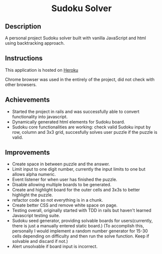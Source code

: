 # <div align="center">  Sudoku Solver

## Description
A personal project Sudoku solver built with vanilla JavaScript and html using backtracking approach. 

## Instructions
This application is hosted on [Heroku](https://sudoku-solver-jj2029.herokuapp.com/)

Chrome browser was used in the entirely of the project, did not check with other browsers.

## Achievements
- Started the project in rails and was successfully able to convert functionality into javascript.
- Dynamically generated html elements for Sudoku board.
- Sudoku core functionalities are working:
check valid Sudoku input by row, column and 3x3 grid,
succesfully solves user puzzle if the puzzle is valid.


## Improvements
- Create space in between puzzle and the answer.
- Limit input to one digit number, currently the input limits to one but allows alpha numeric.
- Event listener for when user has finished the puzzle.
- Disable allowing multiple boards to be generated.
- Create and highlight board for the outer cells and 3x3s to better highlight the puzzle.
- refactor code so not everything is in a chunk.
- Create better CSS and remove white space on page.
- Testing overall, originally started with TDD in rails but haven't learned Javascript testing suite.
- Sudoku seed generator, providing solvable boards for users(currently, there is just a manually entered static board.) (To accomplish this, personally I would implement a random number generator for 15-30 cells depending on difficulty and then run the solve function. Keep if solvable and discard if not.)
- Alert unsolvable if board input is incorrect.
